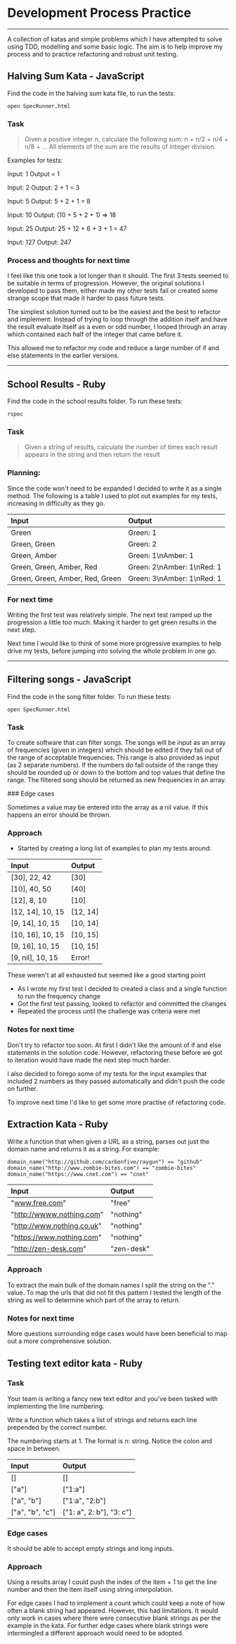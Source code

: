 # Development Process Practice
---------------------

A collection of katas and simple problems which I have attempted to solve using TDD, modelling and some basic logic. The aim is to help improve my process and to practice refactoring and robust unit testing.

## Halving Sum Kata - JavaScript

Find the code in the halving sum kata file, to run the tests:

```
open SpecRunner.html
```

### Task

> Given a positive integer n, calculate the following sum:
n + n/2 + n/4 + n/8 + ...
All elements of the sum are the results of integer division.

Examples for tests:

Input: 1
Output = 1

Input: 2
Output: 2 + 1 = 3

Input: 5
Output: 5 + 2 + 1 = 8

Input: 10
Output: (10 + 5 + 2 + 1) => 18

Input: 25
Output: 25 + 12 + 6 + 3 + 1 = 47

Input: 127
Output: 247

### Process and thoughts for next time

I feel like this one took a lot longer than it should. The first 3 tests seemed to be suitable in terms of progression. However, the original solutions I developed to pass them, either made my other tests fail or created some strange scope that made it harder to pass future tests.

The simplest solution turned out to be the easiest and the best to refactor and implement. Instead of trying to loop through the addition itself and have the result evaluate itself as a even or odd number, I looped through an array which contained each half of the integer that came before it.

This allowed me to refactor my code and reduce a large number of if and else statements in the earlier versions.

--------------------------------
## School Results - Ruby

Find the code in the school results folder. To run these tests:

```
rspec
```

### Task

> Given a string of results, calculate the number of times each result appears in the string and then return the result

### Planning:

Since the code won't need to be expanded I decided to write it as a single method. The following is a table I used to plot out examples for my tests, increasing in difficulty as they go.

| Input       | Output                  |
|:------------- |:-------------        |
| Green | Green: 1 |
|Green, Green | Green: 2 |
| Green, Amber | Green: 1\nAmber: 1 |
| Green, Green, Amber, Red | Green: 2\nAmber: 1\nRed: 1 |
| Green, Green, Amber, Red, Green | Green: 3\nAmber: 1\nRed: 1 |

### For next time

Writing the first test was relatively simple. The next test ramped up the progression a little too much. Making it harder to get green results in the next step.

Next time I would like to think of some more progressive examples to help drive my tests, before jumping into solving the whole problem in one go.

-----------------------------
## Filtering songs - JavaScript

Find the code in the song filter folder. To run these tests:

```
open SpecRunner.html
```

### Task

To create software that can filter songs. The songs will be input as an array of frequencies (given in integers) which should be edited if they fall out of the range of acceptable frequencies. This range is also provided as input (as 2 separate numbers). If the numbers do fall outside of the range they should be rounded up or down to the bottom and top values that define the range. The filtered song should be returned as new frequencies in an array.

### Edge cases

Sometimes a value may be entered into the array as a nil value.
If this happens an error should be thrown.

### Approach

* Started by creating a long list of examples to plan my tests around:

| Input       | Output                  |
|:------------- |:-------------        |
| [30], 22, 42 | [30] |
|[10], 40, 50 | [40] |
| [12], 8, 10 | [10] |
| [12, 14], 10, 15 | [12, 14] |
| [9, 14], 10, 15 | [10, 14] |
| [10, 16], 10, 15 | [10, 15] |
| [9, 16], 10, 15 | [10, 15] |
| [9, nil], 10, 15 | Error!|

These weren't at all exhausted but seemed like a good starting point

* As I wrote my first test I decided to created a class and a single function to run the frequency change
* Got the first test passing, looked to refactor and committed the changes
* Repeated the process until the challenge was criteria were met

### Notes for next time

Don't try to refactor too soon. At first I didn't like the amount of if and else statements in the solution code. However, refactoring these before we got to iteration would have made the next step much harder.

I also decided to forego some of my tests for the input examples that included 2 numbers as they passed automatically and didn't push the code on further.

To improve next time I'd like to get some more practise of refactoring code.

## Extraction Kata - Ruby

Write a function that when given a URL as a string, parses out just the domain name and returns it as a string. For example:

```
domain_name("http://github.com/carbonfive/raygun") == "github"
domain_name("http://www.zombie-bites.com") == "zombie-bites"
domain_name("https://www.cnet.com") == "cnet"
```

| Input       | Output                  |
|:------------- |:-------------        |
| "www.free.com" | "free" |
| "http://wwww.nothing.com" | "nothing" |
| "http://www.nothing.co.uk" | "nothing" |
| "https://www.nothing.com" | "nothing" |
| "http://zen-desk.com" | "zen-desk" |

### Approach

To extract the main bulk of the domain names I split the string on the "." value. To map the urls that did not fit this pattern I tested the length of the string as well to determine which part of the array to return.

### Notes for next time

More questions surrounding edge cases would have been beneficial to map out a more comprehensive solution.

## Testing text editor kata - Ruby

### Task

Your team is writing a fancy new text editor and you've been tasked with implementing the line numbering.

Write a function which takes a list of strings and returns each line prepended by the correct number.

The numbering starts at 1. The format is n: string. Notice the colon and space in between.

| Input       | Output                  |
|:------------- |:-------------        |
|[] | [] |
| ["a"] | ["1:a"] |
| ["a", "b"] | ["1:a", "2:b"] |
| ["a", "b", "c"] | ["1: a", 2: b"], "3: c"]|


### Edge cases

It should be able to accept empty strings and long inputs.

### Approach

Using a results array I could push the index of the item + 1 to get the line number and then the item itself using string interpolation.

For edge cases I had to implement a count which could keep a note of how often a blank string had appeared. However, this had limitations. It would only work in cases where there were consecutive blank strings as per the example in the kata. For further edge cases where blank strings were intermingled a different approach would need to be adopted. 
